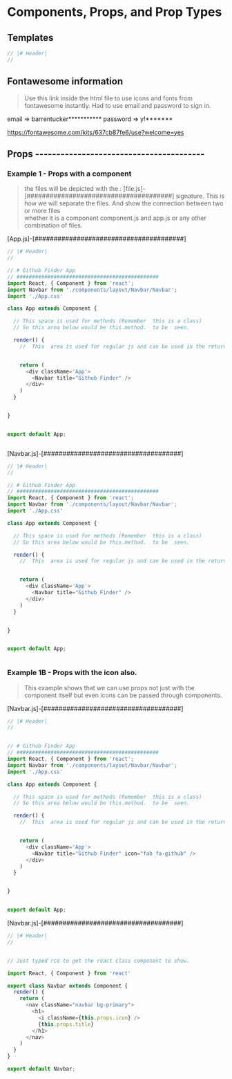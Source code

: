 # Components, Props, and Prop Types

## Templates
``` js
// |# Header|
// 


```

## Fontawesome information
> Use this link inside the html file  to use icons and fonts 
> from fontawesome instantly. Had to use email and password to sign in. 

email => barrentucker***********
password => y!*******

https://fontawesome.com/kits/637cb87fe6/use?welcome=yes

<script src="https://kit.fontawesome.com/637cb87fe6.js" crossorigin="anonymous"></script>


## Props ----------------------------------------

### Example 1 - Props with  a component
> the files will be  depicted  with  the :
[file.js]-[######################################]
> signature. This is  how we will  separate the files. 
> And show the connection between two or more files  
> whether it is a component component.js and app.js or any other
> combination of files. 



[App.js]-[#######################################]
``` js
// |# Header|
// 

// # Github Finder App
// ##############################################
import React, { Component } from 'react';
import Navbar from './components/layout/Navbar/Navbar';
import './App.css'

class App extends Component {

  // This space is used for methods (Remember  this is a class)
  // So this area below would be this.method.  to be  seen. 

  render() {
    //  This  area is used for regular js and can be used in the return via {}.


    return (
      <div className='App'>
        <Navbar title="Github Finder" />
      </div>
    )
  }


}


export default App;



```

[Navbar.js]-[####################################]
``` js
// |# Header|
// 

// # Github Finder App
// ##############################################
import React, { Component } from 'react';
import Navbar from './components/layout/Navbar/Navbar';
import './App.css'

class App extends Component {

  // This space is used for methods (Remember  this is a class)
  // So this area below would be this.method.  to be  seen. 

  render() {
    //  This  area is used for regular js and can be used in the return via {}.


    return (
      <div className='App'>
        <Navbar title="Github Finder" />
      </div>
    )
  }


}


export default App;



```

### Example 1B - Props with the icon also. 
> This example shows that we can  use props not just with the component 
> itself but even icons can be passed through components. 


[Navbar.js]-[####################################]
``` js
// |# Header|
// 


// # Github Finder App
// ##############################################
import React, { Component } from 'react';
import Navbar from './components/layout/Navbar/Navbar';
import './App.css'

class App extends Component {

  // This space is used for methods (Remember  this is a class)
  // So this area below would be this.method.  to be  seen. 

  render() {
    //  This  area is used for regular js and can be used in the return via {}.


    return (
      <div className='App'>
        <Navbar title="Github Finder" icon="fab fa-github" />
      </div>
    )
  }


}


export default App;


```

[Navbar.js]-[####################################]
``` js
// |# Header|
// 


// Just typed rce to get the react class component to show. 

import React, { Component } from 'react'

export class Navbar extends Component {
  render() {
    return (
      <nav className="navbar bg-primary">
        <h1>
          <i className={this.props.icon} />
          {this.props.title}
        </h1>
      </nav>
    )
  }
}

export default Navbar;


```
